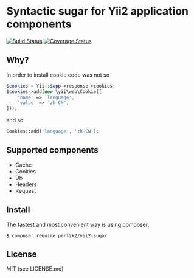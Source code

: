 # Syntactic sugar for Yii2 application components
[![Build Status](https://travis-ci.org/perf2k2/yii2-sugar.svg?branch=master)](https://travis-ci.org/perf2k2/yii2-sugar) [![Coverage Status](https://coveralls.io/repos/github/perf2k2/yii2-sugar/badge.svg?branch=master)](https://coveralls.io/github/perf2k2/yii2-sugar?branch=master)

## Why? 
In order to install cookie code was not so

```php
$cookies = Yii::$app->response->cookies;
$cookies->add(new \yii\web\Cookie([
    'name' => 'language',
    'value' => 'zh-CN',
]));
```

and so

```php
Cookies::add('language', 'zh-CN');
```

## Supported components

* Cache
* Cookies
* Db
* Headers
* Request

## Install
The fastest and most convenient way is using composer:

`$ composer require perf2k2/yii2-sugar`

## License
MIT (see LICENSE.md)